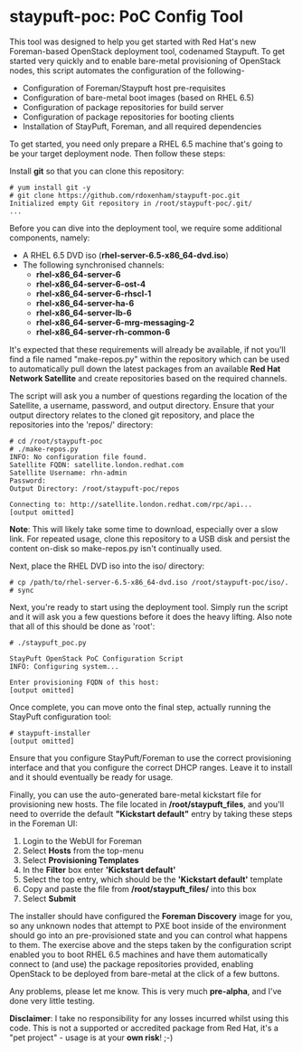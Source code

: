 staypuft-poc: PoC Config Tool
============

This tool was designed to help you get started with Red Hat's new Foreman-based OpenStack deployment tool, codenamed Staypuft. To get started very quickly and to enable bare-metal provisioning of OpenStack nodes, this script automates the configuration of the following-

* Configuration of Foreman/Staypuft host pre-requisites
* Configuration of bare-metal boot images (based on RHEL 6.5)
* Configuration of package repositories for build server
* Configuration of package repositories for booting clients
* Installation of StayPuft, Foreman, and all required dependencies

To get started, you need only prepare a RHEL 6.5 machine that's going to be your target deployment node. Then follow these steps:

Install **git** so that you can clone this repository:

	# yum install git -y
	# git clone https://github.com/rdoxenham/staypuft-poc.git
	Initialized empty Git repository in /root/staypuft-poc/.git/
	...
	
Before you can dive into the deployment tool, we require some additional components, namely:

* A RHEL 6.5 DVD iso (**rhel-server-6.5-x86_64-dvd.iso**)
* The following synchronised channels:
	* **rhel-x86_64-server-6**
	* **rhel-x86_64-server-6-ost-4**
	* **rhel-x86_64-server-6-rhscl-1**
	* **rhel-x86_64-server-ha-6**
	* **rhel-x86_64-server-lb-6**
	* **rhel-x86_64-server-6-mrg-messaging-2**
	* **rhel-x86_64-server-rh-common-6**

It's expected that these requirements will already be available, if not you'll find a file named "make-repos.py" within the repository which can be used to automatically pull down the latest packages from an available **Red Hat Network Satellite** and create repositories based on the required channels.
	
The script will ask you a number of questions regarding the location of the Satellite, a username, password, and output directory. Ensure that your output directory relates to the cloned git repository, and place the repositories into the 'repos/' directory:

	# cd /root/staypuft-poc
	# ./make-repos.py
	INFO: No configuration file found.
	Satellite FQDN: satellite.london.redhat.com
	Satellite Username: rhn-admin
	Password: 
	Output Directory: /root/staypuft-poc/repos

	Connecting to: http://satellite.london.redhat.com/rpc/api...
	[output omitted]
	
**Note**: This will likely take some time to download, especially over a slow link. For repeated usage, clone this repository to a USB disk and persist the content on-disk so make-repos.py isn't continually used.

Next, place the RHEL DVD iso into the iso/ directory:

	# cp /path/to/rhel-server-6.5-x86_64-dvd.iso /root/staypuft-poc/iso/.
	# sync
	
Next, you're ready to start using the deployment tool. Simply run the script and it will ask you a few questions before it does the heavy lifting. Also note that all of this should be done as 'root':

	# ./staypuft_poc.py

	StayPuft OpenStack PoC Configuration Script
	INFO: Configuring system...

	Enter provisioning FQDN of this host:
	[output omitted]

Once complete, you can move onto the final step, actually running the StayPuft configuration tool:

	# staypuft-installer
	[output omitted]
	
Ensure that you configure StayPuft/Foreman to use the correct provisioning interface and that you configure the correct DHCP ranges. Leave it to install and it should eventually be ready for usage.

Finally, you can use the auto-generated bare-metal kickstart file for provisioning new hosts. The file located in **/root/staypuft_files**, and you'll need to override the default **"Kickstart default"** entry by taking these steps in the Foreman UI:

1. Login to the WebUI for Foreman
2. Select **Hosts** from the top-menu
3. Select **Provisioning Templates**
4. In the **Filter** box enter  **'Kickstart default'**
5. Select the top entry, which should be the **'Kickstart default'** template
6. Copy and paste the file from **/root/staypuft_files/** into this box
7. Select **Submit**

The installer should have configured the **Foreman Discovery** image for you, so any unknown nodes that attempt to PXE boot inside of the environment should go into an pre-provisioned state and you can control what happens to them. The exercise above and the steps taken by the configuration script enabled you to boot RHEL 6.5 machines and have them automatically connect to (and use) the package repositories provided, enabling OpenStack to be deployed from bare-metal at the click of a few buttons.

Any problems, please let me know. This is very much **pre-alpha**, and I've done very little testing.


**Disclaimer**: I take no responsibility for any losses incurred whilst using this code. This is not a supported or accredited package from Red Hat, it's a "pet project" - usage is at your **own risk**! ;-)
	